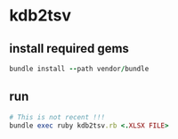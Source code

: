 # kdb2tsv

## install required gems

```ruby
bundle install --path vendor/bundle
```

## run

```ruby
# This is not recent !!!
bundle exec ruby kdb2tsv.rb <.XLSX FILE>
```

